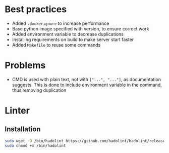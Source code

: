 # Best practices

- Added `.dockerignore` to increase performance
- Base python image specified with version, to ensure correct work
- Added environment variable to decrease duplications
- Installing requirements on build to make server start faster
- Added `Makefile` to reuse some commands

# Problems

- CMD is used with plain text, not with `["...", "..."]`, as documentation suggests. This is done to include
environment variable in the command, thus removing duplication

# Linter

## Installation

```bash
sudo wget -O /bin/hadolint https://github.com/hadolint/hadolint/releases/download/v2.10.0/hadolint-Linux-x86_64
sudo chmod +x /bin/hadolint
```

